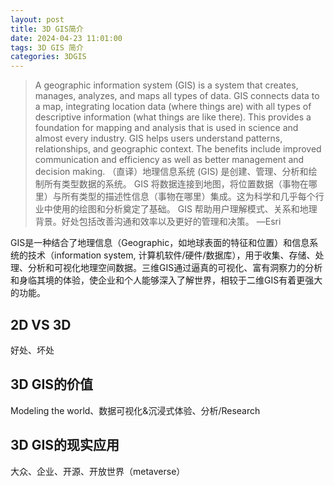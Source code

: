 ```yaml
---
layout: post
title: 3D GIS简介
date: 2024-04-23 11:01:00
tags: 3D GIS 简介
categories: 3DGIS
---
```


> A geographic information system (GIS) is a system that creates, manages, analyzes, and maps all types of data. GIS connects data to a map, integrating location data (where things are) with all types of descriptive information (what things are like there). This provides a foundation for mapping and analysis that is used in science and almost every industry. GIS helps users understand patterns, relationships, and geographic context. The benefits include improved communication and efficiency as well as better management and decision making. 
> （直译）地理信息系统 (GIS) 是创建、管理、分析和绘制所有类型数据的系统。 GIS 将数据连接到地图，将位置数据（事物在哪里）与所有类型的描述性信息（事物在哪里）集成。这为科学和几乎每个行业中使用的绘图和分析奠定了基础。 GIS 帮助用户理解模式、关系和地理背景。好处包括改善沟通和效率以及更好的管理和决策。
> —Esri

GIS是一种结合了地理信息（Geographic，如地球表面的特征和位置）和信息系统的技术（information system, 计算机软件/硬件/数据库），用于收集、存储、处理、分析和可视化地理空间数据。三维GIS通过逼真的可视化、富有洞察力的分析和身临其境的体验，使企业和个人能够深入了解世界，相较于二维GIS有着更强大的功能。

## 2D VS 3D

好处、坏处

## 3D GIS的价值

Modeling the world、数据可视化&沉浸式体验、分析/Research

## 3D GIS的现实应用

大众、企业、开源、开放世界（metaverse）
